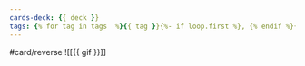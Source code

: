 ```yaml
---
cards-deck: {{ deck }}
tags: {% for tag in tags  %}{{ tag }}{%- if loop.first %}, {% endif %}{% endfor %}
---
```


#card/reverse
![[{{ gif }}]]
